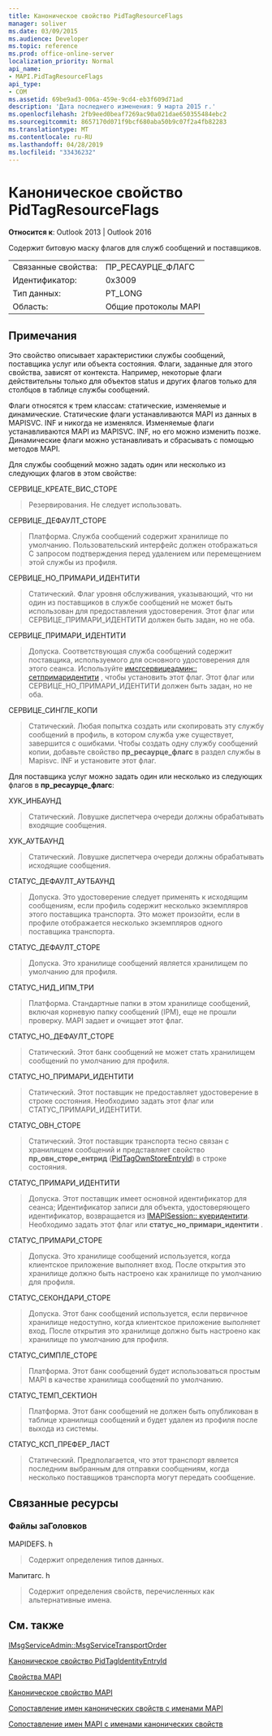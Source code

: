 ```yaml
---
title: Каноническое свойство PidTagResourceFlags
manager: soliver
ms.date: 03/09/2015
ms.audience: Developer
ms.topic: reference
ms.prod: office-online-server
localization_priority: Normal
api_name:
- MAPI.PidTagResourceFlags
api_type:
- COM
ms.assetid: 69be9ad3-006a-459e-9cd4-eb3f609d71ad
description: 'Дата последнего изменения: 9 марта 2015 г.'
ms.openlocfilehash: 2fb9eed0beaf7269ac90a021dae650355484ebc2
ms.sourcegitcommit: 8657170d071f9bcf680aba50b9c07f2a4fb82283
ms.translationtype: MT
ms.contentlocale: ru-RU
ms.lasthandoff: 04/28/2019
ms.locfileid: "33436232"
---
```

# <a name="pidtagresourceflags-canonical-property"></a>Каноническое свойство PidTagResourceFlags

  
  
**Относится к**: Outlook 2013 | Outlook 2016 
  
Содержит битовую маску флагов для служб сообщений и поставщиков.
  
|||
|:-----|:-----|
|Связанные свойства:  <br/> |ПР_РЕСАУРЦЕ_ФЛАГС  <br/> |
|Идентификатор:  <br/> |0x3009  <br/> |
|Тип данных:  <br/> |PT_LONG  <br/> |
|Область:  <br/> |Общие протоколы MAPI  <br/> |
   
## <a name="remarks"></a>Примечания

Это свойство описывает характеристики службы сообщений, поставщика услуг или объекта состояния. Флаги, заданные для этого свойства, зависят от контекста. Например, некоторые флаги действительны только для объектов status и других флагов только для столбцов в таблице службы сообщений. 
  
Флаги относятся к трем классам: статические, изменяемые и динамические. Статические флаги устанавливаются MAPI из данных в MAPISVC. INF и никогда не изменялся. Изменяемые флаги устанавливаются MAPI из MAPISVC. INF, но его можно изменить позже. Динамические флаги можно устанавливать и сбрасывать с помощью методов MAPI.
  
Для службы сообщений можно задать один или несколько из следующих флагов в этом свойстве:
  
СЕРВИЦЕ_КРЕАТЕ_ВИС_СТОРЕ 
  
> Резервирования. Не следует использовать.
    
СЕРВИЦЕ_ДЕФАУЛТ_СТОРЕ 
  
> Платформа. Служба сообщений содержит хранилище по умолчанию. Пользовательский интерфейс должен отображаться С запросом подтверждения перед удалением или перемещением этой службы из профиля. 
    
СЕРВИЦЕ_НО_ПРИМАРИ_ИДЕНТИТИ 
  
> Статический. Флаг уровня обслуживания, указывающий, что ни один из поставщиков в службе сообщений не может быть использован для предоставления удостоверения. Этот флаг или СЕРВИЦЕ_ПРИМАРИ_ИДЕНТИТИ должен быть задан, но не оба.
    
СЕРВИЦЕ_ПРИМАРИ_ИДЕНТИТИ 
  
> Допуска. Соответствующая служба сообщений содержит поставщика, используемого для основного удостоверения для этого сеанса. Используйте [имсгсервицеадмин:: сетпримаридентити](imsgserviceadmin-setprimaryidentity.md) , чтобы установить этот флаг. Этот флаг или СЕРВИЦЕ_НО_ПРИМАРИ_ИДЕНТИТИ должен быть задан, но не оба. 
    
СЕРВИЦЕ_СИНГЛЕ_КОПИ 
  
> Статический. Любая попытка создать или скопировать эту службу сообщений в профиль, в котором служба уже существует, завершится с ошибками. Чтобы создать одну службу сообщений копии, добавьте свойство **пр_ресаурце_флагс** в раздел службы в Mapisvc. INF и установите этот флаг. 
    
Для поставщика услуг можно задать один или несколько из следующих флагов в **пр_ресаурце_флагс**:
  
ХУК_ИНБАУНД 
  
> Статический. Ловушке диспетчера очереди должны обрабатывать входящие сообщения.
    
ХУК_АУТБАУНД 
  
> Статический. Ловушке диспетчера очереди должны обрабатывать исходящие сообщения. 
    
СТАТУС_ДЕФАУЛТ_АУТБАУНД 
  
> Допуска. Это удостоверение следует применять к исходящим сообщениям, если профиль содержит несколько экземпляров этого поставщика транспорта. Это может произойти, если в профиле отображается несколько экземпляров одного поставщика транспорта.
    
СТАТУС_ДЕФАУЛТ_СТОРЕ 
  
> Допуска. Это хранилище сообщений является хранилищем по умолчанию для профиля. 
    
СТАТУС_НИД_ИПМ_ТРИ 
  
> Платформа. Стандартные папки в этом хранилище сообщений, включая корневую папку сообщений (IPM), еще не прошли проверку. MAPI задает и очищает этот флаг. 
    
СТАТУС_НО_ДЕФАУЛТ_СТОРЕ 
  
> Статический. Этот банк сообщений не может стать хранилищем сообщений по умолчанию для профиля.
    
СТАТУС_НО_ПРИМАРИ_ИДЕНТИТИ 
  
> Статический. Этот поставщик не предоставляет удостоверение в строке состояния. Необходимо задать этот флаг или СТАТУС_ПРИМАРИ_ИДЕНТИТИ.
    
СТАТУС_ОВН_СТОРЕ 
  
> Статический. Этот поставщик транспорта тесно связан с хранилищем сообщений и представляет свойство **пр_овн_сторе_ентрид** ([PidTagOwnStoreEntryId](pidtagownstoreentryid-canonical-property.md)) в строке состояния.
    
СТАТУС_ПРИМАРИ_ИДЕНТИТИ 
  
> Допуска. Этот поставщик имеет основной идентификатор для сеанса; Идентификатор записи для объекта, удостоверяющего идентификатор, возвращается из [IMAPISession:: куеридентити](imapisession-queryidentity.md). Необходимо задать этот флаг или **статус_но_примари_идентити** . 
    
СТАТУС_ПРИМАРИ_СТОРЕ 
  
> Допуска. Это хранилище сообщений используется, когда клиентское приложение выполняет вход. После открытия это хранилище должно быть настроено как хранилище по умолчанию для профиля. 
    
СТАТУС_СЕКОНДАРИ_СТОРЕ 
  
> Допуска. Этот банк сообщений используется, если первичное хранилище недоступно, когда клиентское приложение выполняет вход. После открытия это хранилище должно быть настроено как хранилище по умолчанию для профиля. 
    
СТАТУС_СИМПЛЕ_СТОРЕ 
  
> Платформа. Этот банк сообщений будет использоваться простым MAPI в качестве хранилища сообщений по умолчанию.
    
СТАТУС_ТЕМП_СЕКТИОН 
  
> Платформа. Этот банк сообщений не должен быть опубликован в таблице хранилища сообщений и будет удален из профиля после выхода из системы. 
    
СТАТУС_КСП_ПРЕФЕР_ЛАСТ 
  
> Статический. Предполагается, что этот транспорт является последним выбранным для отправки сообщениям, когда несколько поставщиков транспорта могут передать сообщение.
    
## <a name="related-resources"></a>Связанные ресурсы

### <a name="header-files"></a>Файлы заГоловков

MAPIDEFS. h
  
> Содержит определения типов данных.
    
Мапитагс. h
  
> Содержит определения свойств, перечисленных как альтернативные имена.
    
## <a name="see-also"></a>См. также



[IMsgServiceAdmin::MsgServiceTransportOrder](imsgserviceadmin-msgservicetransportorder.md)
  
[Каноническое свойство PidTagIdentityEntryId](pidtagidentityentryid-canonical-property.md)


[Свойства MAPI](mapi-properties.md)
  
[Каноническое свойство MAPI](mapi-canonical-properties.md)
  
[Сопоставление имен канонических свойств с именами MAPI](mapping-canonical-property-names-to-mapi-names.md)
  
[Сопоставление имен MAPI с именами канонических свойств](mapping-mapi-names-to-canonical-property-names.md)

